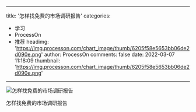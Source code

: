 
---
title: '怎样找免费的市场调研报告'
categories: 
 - 学习
 - ProcessOn
 - 推荐
headimg: 'https://img.processon.com/chart_image/thumb/6205f58e5653bb06de2d090e.png'
author: ProcessOn
comments: false
date: 2022-03-07 11:18:09
thumbnail: 'https://img.processon.com/chart_image/thumb/6205f58e5653bb06de2d090e.png'
---

<div>   
<img class="thumb" alt="怎样找免费的市场调研报告" src="https://img.processon.com/chart_image/thumb/6205f58e5653bb06de2d090e.png" referrerpolicy="no-referrer">
<p>怎样找免费的市场调研报告</p>  
</div>
            